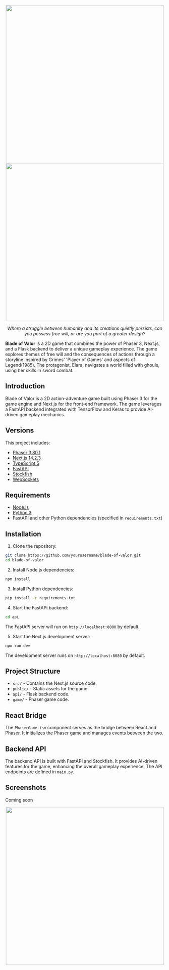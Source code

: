 <p align="center">
<img src="https://imgur.com/TvrHNQV.png" width="500">
<img src="https://imgur.com/QmmwTev.png" width="500">

</p>

<p align="center"><em>Where a struggle between humanity and its creations quietly persists, can you possess free will, or are you part of a greater design?</em></p>

**Blade of Valor** is a 2D game that combines the power of Phaser 3, Next.js, and a Flask backend to deliver a unique gameplay experience. The game explores themes of free will and the consequences of actions through a storyline inspired by Grimes' 'Player of Games' and aspects of Legend(1985). The protagonist, Elara, navigates a world filled with ghouls, using her skills in sword combat.

## Introduction

Blade of Valor is a 2D action-adventure game built using Phaser 3 for the game engine and Next.js for the front-end framework. The game leverages a FastAPI backend integrated with TensorFlow and Keras to provide AI-driven gameplay mechanics.

## Versions

This project includes:

- [Phaser 3.80.1](https://github.com/phaserjs/phaser)
- [Next.js 14.2.3](https://github.com/vercel/next.js)
- [TypeScript 5](https://github.com/microsoft/TypeScript)
- [FastAPI](https://fastapi.tiangolo.com/)
- [Stockfish]()
- [WebSockets]()

## Requirements

- [Node.js](https://nodejs.org)
- [Python 3](https://www.python.org/)
- FastAPI and other Python dependencies (specified in `requirements.txt`)

## Installation

1. Clone the repository:

```bash
git clone https://github.com/yourusername/blade-of-valor.git
cd blade-of-valor
```

2. Install Node.js dependencies:

```bash
npm install
```

3. Install Python dependencies:

```bash
pip install -r requirements.txt
```

4. Start the FastAPi backend:

```bash
cd api

```

The FastAPI server will run on `http://localhost:8000` by default.

5. Start the Next.js development server:

```bash
npm run dev
```

The development server runs on `http://localhost:8080` by default.

## Project Structure

- `src/` - Contains the Next.js source code.
- `public/` - Static assets for the game.
- `api/` - Flask backend code.
- `game/` - Phaser game code.

## React Bridge

The `PhaserGame.tsx` component serves as the bridge between React and Phaser. It initializes the Phaser game and manages events between the two.

## Backend API

The backend API is built with FastAPI and Stockfish. It provides AI-driven features for the game, enhancing the overall gameplay experience. The API endpoints are defined in `main.py`.

## Screenshots

Coming soon

<p align="center">
<img src="https://imgur.com/tqJdAB3.png" width="500">
</p>
